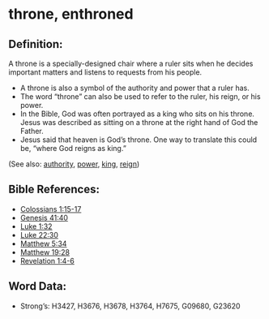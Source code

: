 # throne, enthroned

## Definition:

A throne is a specially-designed chair where a ruler sits when he decides important matters and listens to requests from his people.

* A throne is also a symbol of the authority and power that a ruler has.
* The word “throne” can also be used to refer to the ruler, his reign, or his power.
* In the Bible, God was often portrayed as a king who sits on his throne. Jesus was described as sitting on a throne at the right hand of God the Father.
* Jesus said that heaven is God’s throne. One way to translate this could be, “where God reigns as king.”

(See also: [authority](../kt/authority.md), [power](../kt/power.md), [king](../other/king.md), [reign](../other/reign.md))

## Bible References:

* [Colossians 1:15-17](rc://en/tn/help/col/01/15)
* [Genesis 41:40](rc://en/tn/help/gen/41/40)
* [Luke 1:32](rc://en/tn/help/luk/01/32)
* [Luke 22:30](rc://en/tn/help/luk/22/30)
* [Matthew 5:34](rc://en/tn/help/mat/05/34)
* [Matthew 19:28](rc://en/tn/help/mat/19/28)
* [Revelation 1:4-6](rc://en/tn/help/rev/01/04)

## Word Data:

* Strong’s: H3427, H3676, H3678, H3764, H7675, G09680, G23620
